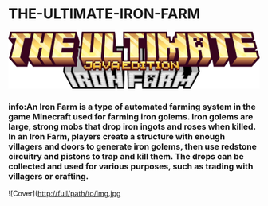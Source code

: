 # THE-ULTIMATE-IRON-FARM
![Logo](https://github.com/NotAGanesh/THE-ULTIMATE-IRON-FARM/blob/main/Assets/logo.png)
<h3>info:An Iron Farm is a type of automated farming system in the game Minecraft used for farming iron golems. Iron golems are large, strong mobs that drop iron ingots and roses when killed. In an Iron Farm, players create a structure with enough villagers and doors to generate iron golems, then use redstone circuitry and pistons to trap and kill them. The drops can be collected and used for various purposes, such as trading with villagers or crafting.</h3>

![Cover]([http://full/path/to/img.jpg](https://github.com/NotAGanesh/THE-ULTIMATE-IRON-FARM/blob/main/Assets/Cover.png "Cover")

